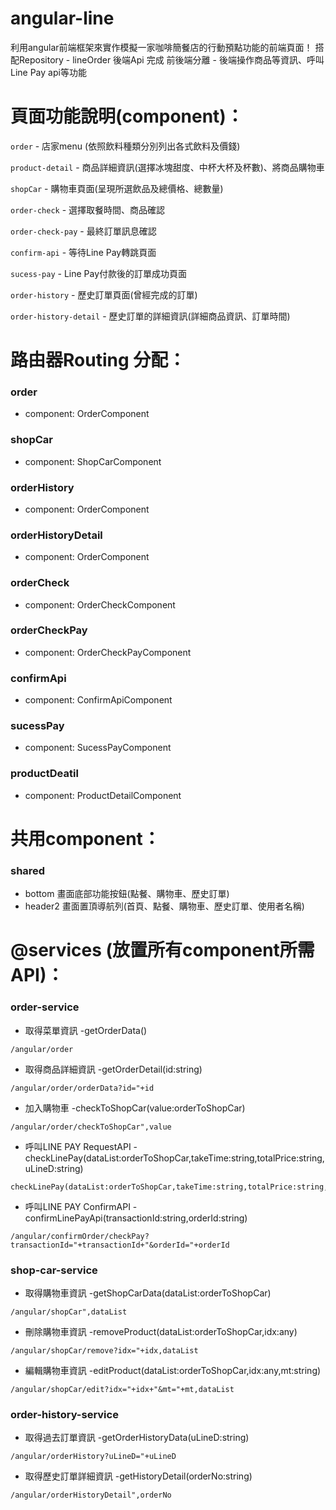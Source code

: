 # angular-line
利用angular前端框架來實作模擬一家咖啡簡餐店的行動預點功能的前端頁面！
搭配Repository - lineOrder 後端Api 完成 前後端分離 - 後端操作商品等資訊、呼叫Line Pay api等功能

# 頁面功能說明(component)：
`order` - 店家menu (依照飲料種類分別列出各式飲料及價錢)

`product-detail` - 商品詳細資訊(選擇冰塊甜度、中杯大杯及杯數)、將商品購物車

`shopCar` - 購物車頁面(呈現所選飲品及總價格、總數量)

`order-check` - 選擇取餐時間、商品確認

`order-check-pay` - 最終訂單訊息確認

`confirm-api` - 等待Line Pay轉跳頁面

`sucess-pay` - Line Pay付款後的訂單成功頁面

`order-history` - 歷史訂單頁面(曾經完成的訂單)

`order-history-detail` - 歷史訂單的詳細資訊(詳細商品資訊、訂單時間)


# 路由器Routing 分配：
### order
- component: OrderComponent
### shopCar
- component: ShopCarComponent
### orderHistory
- component: OrderComponent
### orderHistoryDetail
- component: OrderComponent
### orderCheck
- component: OrderCheckComponent
### orderCheckPay
- component: OrderCheckPayComponent
### confirmApi
- component: ConfirmApiComponent
### sucessPay
- component: SucessPayComponent
### productDeatil
- component: ProductDetailComponent

# 共用component：
###  shared
- bottom 畫面底部功能按鈕(點餐、購物車、歷史訂單)
- header2 畫面置頂導航列(首頁、點餐、購物車、歷史訂單、使用者名稱)
# @services (放置所有component所需API)：
### order-service
- 取得菜單資訊  -getOrderData()
```
/angular/order
```
- 取得商品詳細資訊  -getOrderDetail(id:string)
```
/angular/order/orderData?id="+id
```
- 加入購物車  -checkToShopCar(value:orderToShopCar)
```
/angular/order/checkToShopCar",value
```
- 呼叫LINE PAY RequestAPI  -checkLinePay(dataList:orderToShopCar,takeTime:string,totalPrice:string,uLineD:string)
```
checkLinePay(dataList:orderToShopCar,takeTime:string,totalPrice:string,uLineD:string)
```
- 呼叫LINE PAY ConfirmAPI  -confirmLinePayApi(transactionId:string,orderId:string)
```
/angular/confirmOrder/checkPay?transactionId="+transactionId+"&orderId="+orderId
```
### shop-car-service
- 取得購物車資訊  -getShopCarData(dataList:orderToShopCar)
```
/angular/shopCar",dataList
```
- 刪除購物車資訊  -removeProduct(dataList:orderToShopCar,idx:any)
```
/angular/shopCar/remove?idx="+idx,dataList
```
- 編輯購物車資訊  -editProduct(dataList:orderToShopCar,idx:any,mt:string)
```
/angular/shopCar/edit?idx="+idx+"&mt="+mt,dataList
```
### order-history-service
- 取得過去訂單資訊  -getOrderHistoryData(uLineD:string)
```
/angular/orderHistory?uLineD="+uLineD
```
- 取得歷史訂單詳細資訊  -getHistoryDetail(orderNo:string)
```
/angular/orderHistoryDetail",orderNo
```
